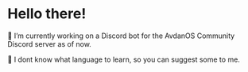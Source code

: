 # Hello there!
🔭 I’m currently working on a Discord bot for the AvdanOS Community Discord server as of now.

🌱 I dont know what language to learn, so you can suggest some to me.
